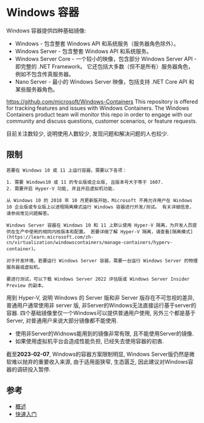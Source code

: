 # Windows 容器

Windows 容器提供四种基础镜像:

- Windows - 包含整套 Windows API 和系统服务（服务器角色除外）。
- Windows Server - 包含整套 Windows API 和系统服务。
- Windows Server Core - 一个较小的映像，包含部分 Windows Server API - 即完整的 .NET Framework。 它还包括大多数（但不是所有）服务器角色，例如不包含传真服务器。
- Nano Server - 最小的 Windows Server 映像，包括支持 .NET Core API 和某些服务器角色。

https://github.com/microsoft/Windows-Containers
This repository is offered for tracking features and issues with Windows Containers. The Windows Containers product team will monitor this repo in order to engage with our community and discuss questions, customer scenarios, or feature requests.

目前关注数较少, 说明使用人数较少, 发现问题和解决问题的人也较少.

## 限制

    若要在 Windows 10 或 11 上运行容器，需要以下各项：

    1. 需要 Windows10 或 11 的专业版或企业版, 且版本号大于等于 1607.
    2. 需要开启 Hyper-V 功能, 并且开启虚拟机功能.

    从 Windows 10 的 2018 年 10 月更新版开始，Microsoft 不再允许用户在 Windows 10 企业版或专业版上以进程隔离模式运行 Windows 容器进行开发/测试。 有关详细信息，请参阅常见问题解答。

    Windows Server 容器在 Windows 10 和 11 上默认使用 Hyper-V 隔离，为开发人员提供在生产中使用的相同内核版本和配置。 若要详细了解 Hyper-V 隔离，请查看[隔离模式](https://learn.microsoft.com/zh-cn/virtualization/windowscontainers/manage-containers/hyperv-container)。

    对于开发环境，若要运行 Windows Server 容器，需要一台运行 Windows Server 的物理服务器或虚拟机。

    要进行测试，可以下载 Windows Server 2022 评估版或 Windows Server Insider Preview 的副本。


用到 Hyper-V, 说明 Windows 的 Server 版和非 Server 版存在不可忽视的差异, 普通用户通常使用非 server 版, 非Server的Windows无法直接运行基于server的容器. 四个基础镜像里仅一个Windows可以提供普通用户使用, 另外三个都是基于Server, 对普通用户来说大部分镜像都不能使用.

- 使用非Server的Widnows能用到的镜像非常有限, 且不能使用Server的镜像.
- 如果使用虚拟机平台会造成性能负担, 已经失去使用容器的初衷.

截至**2023-02-07**, Windows的容器方案限制明显, Windows Server版仍然是微软难以抛弃的重要收入来源, 由于适用面狭窄, 生态匮乏, 因此建议对Windows容器的调研投入暂停.

## 参考

- [概述](https://learn.microsoft.com/zh-cn/virtualization/windowscontainers/about/)
- [快速入门](https://learn.microsoft.com/zh-cn/virtualization/windowscontainers/quick-start/set-up-environment)